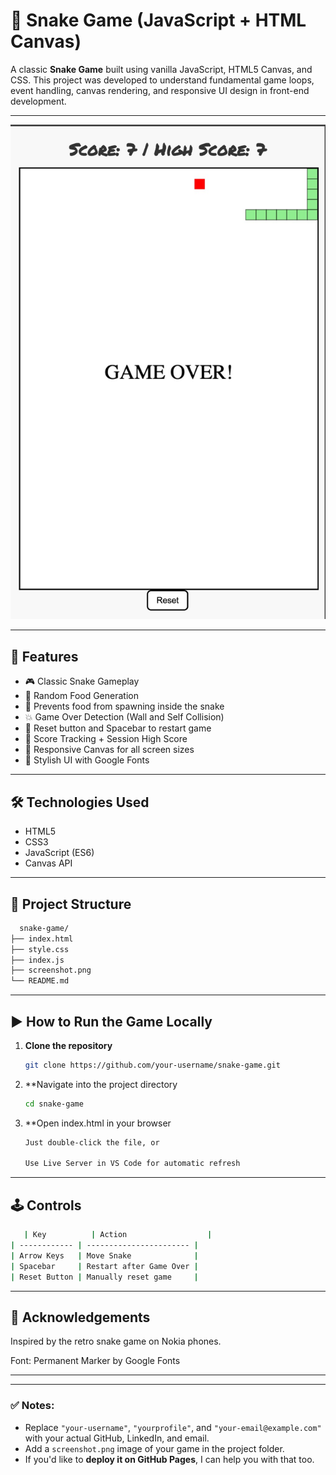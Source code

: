 # 🐍 Snake Game (JavaScript + HTML Canvas)

A classic **Snake Game** built using vanilla JavaScript, HTML5 Canvas, and CSS. This project was developed to understand fundamental game loops, event handling, canvas rendering, and responsive UI design in front-end development.

---

![Snake Game Screenshot](./screenshot.png)

---

## 🚀 Features

- 🎮 Classic Snake Gameplay
- 🍎 Random Food Generation
- 🧠 Prevents food from spawning inside the snake
- 💥 Game Over Detection (Wall and Self Collision)
- 🔁 Reset button and Spacebar to restart game
- 🧮 Score Tracking + Session High Score
- 📱 Responsive Canvas for all screen sizes
- 🎨 Stylish UI with Google Fonts

---

## 🛠️ Technologies Used

- HTML5
- CSS3
- JavaScript (ES6)
- Canvas API

---

## 📂 Project Structure

```bash
  snake-game/
├── index.html
├── style.css
├── index.js
├── screenshot.png
└── README.md
```


---

## ▶️ How to Run the Game Locally

1. **Clone the repository**
   ```bash
   git clone https://github.com/your-username/snake-game.git
   ```

2. **Navigate into the project directory
   ```bash
   cd snake-game
   ```

3. **Open index.html in your browser
   ```bash
   Just double-click the file, or

   Use Live Server in VS Code for automatic refresh
   ```

---

## 🕹️ Controls

```bash
   | Key          | Action                  |
| ------------ | ----------------------- |
| Arrow Keys   | Move Snake              |
| Spacebar     | Restart after Game Over |
| Reset Button | Manually reset game     |

   ```

---

## 🙌 Acknowledgements
Inspired by the retro snake game on Nokia phones.

Font: Permanent Marker by Google Fonts

---


---

### ✅ Notes:
- Replace `"your-username"`, `"yourprofile"`, and `"your-email@example.com"` with your actual GitHub, LinkedIn, and email.
- Add a `screenshot.png` image of your game in the project folder.
- If you'd like to **deploy it on GitHub Pages**, I can help you with that too.
